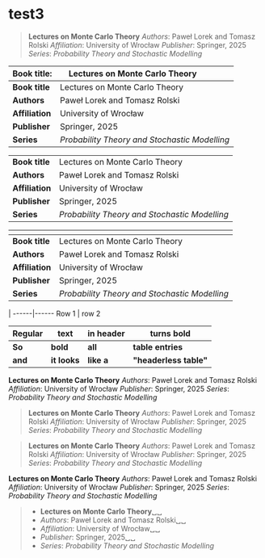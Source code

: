 # test3

> **Lectures on Monte Carlo Theory**
> *Authors*: Paweł Lorek and Tomasz Rolski
> *Affiliation*: University of Wrocław
> *Publisher*: Springer, 2025
> *Series*: *Probability Theory and Stochastic Modelling*

|  Book title:       |Lectures on Monte Carlo Theory  &nbsp;&nbsp;&nbsp;&nbsp;&nbsp;&nbsp;&nbsp;&nbsp;&nbsp;&nbsp;              |
|--------------------|------------------------------------------------|
|  **Book title**       |Lectures on Monte Carlo Theory                |
| **Authors**        | Paweł Lorek and Tomasz Rolski                 |
| **Affiliation**    | University of Wrocław                         |
| **Publisher**      | Springer, 2025                                |
| **Series**         | *Probability Theory and Stochastic Modelling* |



|         |              |
|--------------------|------------------------------------------------|
|  **Book title**       |Lectures on Monte Carlo Theory                |
| **Authors**        | Paweł Lorek and Tomasz Rolski                 |
| **Affiliation**    | University of Wrocław                         |
| **Publisher**      | Springer, 2025                                |
| **Series**         | *Probability Theory and Stochastic Modelling* |



| <!-- -->    | <!-- -->    |
|--------------------|------------------------------------------------|
|  **Book title**       |Lectures on Monte Carlo Theory                |
| **Authors**        | Paweł Lorek and Tomasz Rolski                 |
| **Affiliation**    | University of Wrocław                         |
| **Publisher**      | Springer, 2025                                |
| **Series**         | *Probability Theory and Stochastic Modelling* |



[]()  |
------|------
Row 1 | row 2



|Regular | text | in header | turns bold |
|-|-|-|-|
| __So__ | __bold__ | __all__ | __table entries__ |
| __and__ | __it looks__ | __like a__ | __"headerless table"__ |


**Lectures on Monte Carlo Theory**
*Authors*: Paweł Lorek and Tomasz Rolski
*Affiliation*: University of Wrocław
*Publisher*: Springer, 2025
*Series*: *Probability Theory and Stochastic Modelling*


> **Lectures on Monte Carlo Theory**
> *Authors*: Paweł Lorek and Tomasz Rolski
> *Affiliation*: University of Wrocław
> *Publisher*: Springer, 2025
> *Series*: *Probability Theory and Stochastic Modelling*


> **Lectures on Monte Carlo Theory**
> *Authors*: Paweł Lorek and Tomasz Rolski
> *Affiliation*: University of Wrocław
> *Publisher*: Springer, 2025
> *Series*: *Probability Theory and Stochastic Modelling*


**Lectures on Monte Carlo Theory**
*Authors*: Paweł Lorek and Tomasz Rolski
*Affiliation*: University of Wrocław
*Publisher*: Springer, 2025
*Series*: *Probability Theory and Stochastic Modelling*


> * **Lectures on Monte Carlo Theory**␣␣
> * *Authors*: Paweł Lorek and Tomasz Rolski␣␣
> * *Affiliation*: University of Wrocław␣␣
> * *Publisher*: Springer, 2025␣␣
> * *Series*: *Probability Theory and Stochastic Modelling*

